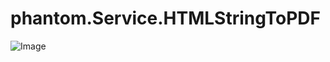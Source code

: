 # phantom.Service.HTMLStringToPDF
![Image](https://github.com/user-attachments/assets/08d9bbb0-d55b-4d07-b961-fdc7a8eed0c3)
